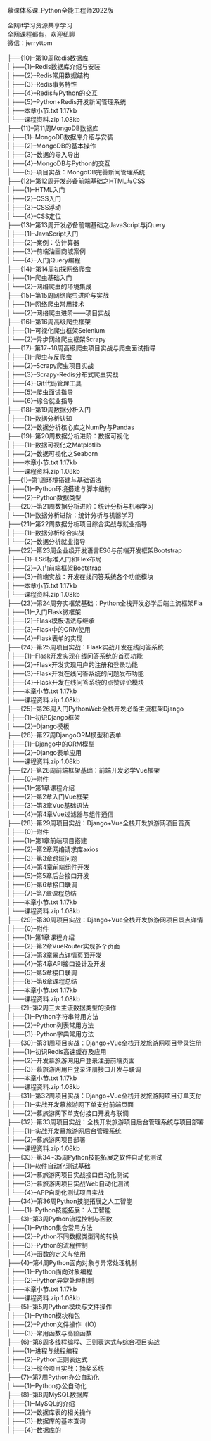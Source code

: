 慕课体系课_Python全能工程师2022版

全网it学习资源共享学习<br>全网课程都有，欢迎私聊<br>微信：jerryttom<br>

├──{10}–第10周Redis数据库<br> | ├──{1}–Redis数据库介绍与安装<br> | ├──{2}–Redis常用数据结构<br> | ├──{3}–Redis事务特性<br> | ├──{4}–Redis与Python的交互<br> | ├──{5}–Python+Redis开发新闻管理系统<br> | ├──本章小节.txt 1.17kb<br> | └──课程资料.zip 1.08kb<br> ├──{11}–第11周MongoDB数据库<br> | ├──{1}–MongoDB数据库介绍与安装<br> | ├──{2}–MongoDB的基本操作<br> | ├──{3}–数据的导入导出<br> | ├──{4}–MongoDB与Python的交互<br> | └──{5}–项目实战：MongoDB完善新闻管理系统<br> ├──{12}–第12周开发必备前端基础之HTML与CSS<br> | ├──{1}–HTML入门<br> | ├──{2}–CSS入门<br> | ├──{3}–CSS浮动<br> | └──{4}–CSS定位<br> ├──{13}–第13周开发必备前端基础之JavaScript与jQuery<br> | ├──{1}–JavaScript入门<br> | ├──{2}–案例：仿计算器<br> | ├──{3}–前端油画商城案例<br> | └──{4}–入门jQuery编程<br> ├──{14}–第14周初探网络爬虫<br> | ├──{1}–爬虫基础入门<br> | └──{2}–网络爬虫的环境集成<br> ├──{15}–第15周网络爬虫进阶与实战<br> | ├──{1}–网络爬虫常用技术<br> | └──{2}–网络爬虫进阶——项目实战<br> ├──{16}–第16周高级爬虫框架<br> | ├──{1}–可视化爬虫框架Selenium<br> | └──{2}–异步网络爬虫框架Scrapy<br> ├──{17}–第17~18周高级爬虫项目实战与爬虫面试指导<br> | ├──{1}–爬虫与反爬虫<br> | ├──{2}–Scrapy爬虫项目实战<br> | ├──{3}–Scrapy-Redis分布式爬虫实战<br> | ├──{4}–Git代码管理工具<br> | ├──{5}–爬虫面试指导<br> | └──{6}–综合就业指导<br> ├──{18}–第19周数据分析入门<br> | ├──{1}–数据分析认知<br> | └──{2}–数据分析核心库之NumPy与Pandas<br> ├──{19}–第20周数据分析进阶：数据可视化<br> | ├──{1}–数据可视化之Matplotlib<br> | ├──{2}–数据可视化之Seaborn<br> | ├──本章小节.txt 1.17kb<br> | └──课程资料.zip 1.08kb<br> ├──{1}–第1周环境搭建与基础语法<br> | ├──{1}–Python环境搭建与脚本结构<br> | └──{2}–Python数据类型<br> ├──{20}–第21周数据分析进阶：统计分析与机器学习<br> | └──{1}–数据分析进阶：统计分析与机器学习<br> ├──{21}–第22周数据分析项目综合实战与就业指导<br> | ├──{1}–数据分析综合实战<br> | └──{2}–数据分析就业指导<br> ├──{22}–第23周企业级开发语言ES6与前端开发框架Bootstrap<br> | ├──{1}–ES6标准入门和Flex布局<br> | ├──{2}–入门前端框架Bootstrap<br> | ├──{3}–前端实战：开发在线问答系统各个功能模块<br> | ├──本章小节.txt 1.17kb<br> | └──课程资料.zip 1.08kb<br> ├──{23}–第24周夯实框架基础：Python全栈开发必学后端主流框架Fla<br> | ├──{1}–入门Flask微框架<br> | ├──{2}–Flask模板语法与继承<br> | ├──{3}–Flask中的ORM使用<br> | └──{4}–Flask表单的实现<br> ├──{24}–第25周项目实战：Flask实战开发在线问答系统<br> | ├──{1}–Flask开发实现在线问答系统的首页功能<br> | ├──{2}–Flask开发实现用户的注册和登录功能<br> | ├──{3}–Flask开发在线问答系统的问题发布功能<br> | ├──{4}–Flask开发在线问答系统的点赞评论模块<br> | ├──本章小节.txt 1.17kb<br> | └──课程资料.zip 1.08kb<br> ├──{25}–第26周入门PythonWeb全栈开发必备主流框架Django<br> | ├──{1}–初识Django框架<br> | └──{2}–Django模板<br> ├──{26}–第27周DjangoORM模型和表单<br> | ├──{1}–Django中的ORM模型<br> | ├──{2}–Django表单应用<br> | └──课程资料.zip 1.08kb<br> ├──{27}–第28周前端框架基础：前端开发必学Vue框架<br> | ├──{0}–附件<br> | ├──{1}–第1章课程介绍<br> | ├──{2}–第2章入门Vue框架<br> | ├──{3}–第3章Vue基础语法<br> | └──{4}–第4章Vue过滤器与组件通信<br> ├──{28}–第29周项目实战：Django+Vue全栈开发旅游网项目首页<br> | ├──{0}–附件<br> | ├──{1}–第1章前端项目搭建<br> | ├──{2}–第2章网络请求库axios<br> | ├──{3}–第3章跨域问题<br> | ├──{4}–第4章前端组件开发<br> | ├──{5}–第5章后台接口开发<br> | ├──{6}–第6章接口联调<br> | ├──{7}–第7章课程总结<br> | ├──本章小节.txt 1.17kb<br> | └──课程资料.zip 1.08kb<br> ├──{29}–第30周项目实战：Django+Vue全栈开发旅游网项目景点详情<br> | ├──{0}–附件<br> | ├──{1}–第1章课程介绍<br> | ├──{2}–第2章VueRouter实现多个页面<br> | ├──{3}–第3章景点详情页面开发<br> | ├──{4}–第4章API接口设计及开发<br> | ├──{5}–第5章接口联调<br> | ├──{6}–第6章课程总结<br> | ├──本章小节.txt 1.17kb<br> | └──课程资料.zip 1.08kb<br> ├──{2}–第2周三大主流数据类型的操作<br> | ├──{1}–Python字符串常用方法<br> | ├──{2}–Python列表常用方法<br> | └──{3}–Python字典常用方法<br> ├──{30}–第31周项目实战：Django+Vue全栈开发旅游网项目登录注册<br> | ├──{1}–初识Redis高速缓存及应用<br> | ├──{2}–开发慕旅游网用户登录注册前端页面<br> | ├──{3}–慕旅游网用户登录注册接口开发与联调<br> | ├──本章小节.txt 1.17kb<br> | └──课程资料.zip 1.08kb<br> ├──{31}–第32周项目实战：Django+Vue全栈开发旅游网项目订单支付<br> | ├──{1}–实战开发慕旅游网下单支付前端页面<br> | └──{2}–慕旅游网下单支付接口开发与联调<br> ├──{32}–第33周项目实战：全栈开发旅游项目后台管理系统与项目部署<br> | ├──{1}–实战开发慕旅游网后台管理系统<br> | ├──{2}–慕旅游网项目部署<br> | └──课程资料.zip 1.08kb<br> ├──{33}–第34~35周Python技能拓展之软件自动化测试<br> | ├──{1}–软件自动化测试基础<br> | ├──{2}–慕旅游网项目实战接口自动化测试<br> | ├──{3}–慕旅游网项目实战Web自动化测试<br> | └──{4}–APP自动化测试项目实战<br> ├──{34}–第36周Python技能拓展之人工智能<br> | └──{1}–Python技能拓展：人工智能<br> ├──{3}–第3周Python流程控制与函数<br> | ├──{1}–Python集合常用方法<br> | ├──{2}–Python不同数据类型间的转换<br> | ├──{3}–Python的流程控制<br> | └──{4}–函数的定义与使用<br> ├──{4}–第4周Python面向对象与异常处理机制<br> | ├──{1}–Python面向对象编程<br> | ├──{2}–Python异常处理机制<br> | ├──本章小节.txt 1.17kb<br> | └──课程资料.zip 1.08kb<br> ├──{5}–第5周Python模块与文件操作<br> | ├──{1}–Python模块和包<br> | ├──{2}–Python文件操作（IO）<br> | └──{3}–常用函数与高阶函数<br> ├──{6}–第6周多线程编程、正则表达式与综合项目实战<br> | ├──{1}–进程与线程编程<br> | ├──{2}–Python正则表达式<br> | └──{3}–综合项目实战：抽奖系统<br> ├──{7}–第7周Python办公自动化<br> | └──{1}–Python办公自动化<br> ├──{8}–第8周MySQL数据库<br> | ├──{1}–MySQL的介绍<br> | ├──{2}–数据库表的相关操作<br> | ├──{3}–数据库的基本查询<br> | ├──{4}–数据库的